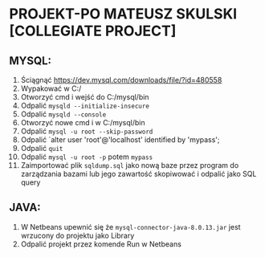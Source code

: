 # PROJEKT-PO MATEUSZ SKULSKI [COLLEGIATE PROJECT]

## MYSQL:

1. Ściągnąć https://dev.mysql.com/downloads/file/?id=480558
2. Wypakować w C:/
3. Otworzyć cmd i wejść do C:/mysql/bin
4. Odpalić `mysqld --initialize-insecure`
5. Odpalić `mysqld --console`
6. Otworzyć nowe cmd i w C:/mysql/bin
7. Odpalić `mysql -u root --skip-password`
8. Odpalić `alter user 'root'@'localhost' identified by 'mypass';
9. Odpalić `quit`
10. Odpalić `mysql -u root -p` potem `mypass`
11. Zaimportować plik `sqldump.sql` jako nową baze przez program do zarządzania bazami lub jego zawartość skopiwować i odpalić jako SQL query

## JAVA:

1. W Netbeans upewnić się że `mysql-connector-java-8.0.13.jar` jest wrzucony do projektu jako Library
2. Odpalić projekt przez komende Run w Netbeans
